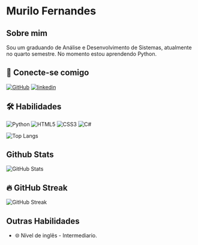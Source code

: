 # Murilo Fernandes 

## Sobre mim 
Sou um graduando de Análise e Desenvolvimento de Sistemas, atualmente no quarto semestre. No momento estou aprendendo Python.

## 🔗 Conecte-se comigo
[![GitHub](https://img.shields.io/badge/GitHub-100000?style=for-the-badge&logo=github&logoColor=white)](https://github.com/xmuridev)
[![linkedin](https://img.shields.io/badge/linkedin-0A66C2?style=for-the-badge&logo=linkedin&logoColor=white)](https://www.linkedin.com/in/murilofernandes23)

## 🛠 Habilidades
![Python](https://img.shields.io/badge/python-3670A0?style=for-the-badge&logo=python&logoColor=ffdd54) ![HTML5](https://img.shields.io/badge/HTML5-E34F26?style=for-the-badge&logo=html5&logoColor=white)
![CSS3](https://img.shields.io/badge/CSS3-1572B6?style=for-the-badge&logo=css3&logoColor=white) ![C#](https://img.shields.io/badge/c%23-%23239120.svg?style=for-the-badge&logo=csharp&logoColor=white)

![Top Langs](https://github-readme-stats-git-masterrstaa-rickstaa.vercel.app/api/top-langs/?username=murilo-fernandes&theme=midnight-purple&layout=compact&bg_color=000&border_color=8300ff&text_color=FFF) 

## Github Stats
![GitHub Stats](https://github-readme-stats.vercel.app/api?username=murilo-fernandes&theme=transparent&bg_color=000&border_color=30A3DC&show_icons=true&icon_color=30A3DC&title_color=E94D5F&text_color=FFF&hide_title=true)

## 🔥 GitHub Streak
![GitHub Streak](https://streak-stats.demolab.com/?user=murilo-fernandes&theme=midnight-purple&background=000&border=8300ff&dates=FFF])

## Outras Habilidades
- 🌐 Nível de inglês - Intermediario.
